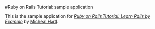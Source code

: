 #Ruby on Rails Tutorial: sample application

This is the sample application for
[*Ruby on Rails Tutorial: Learn Rails by Example*](http://railstutorial.org/)
by [Micheal Hartl](http://michaelhartl.com/).
